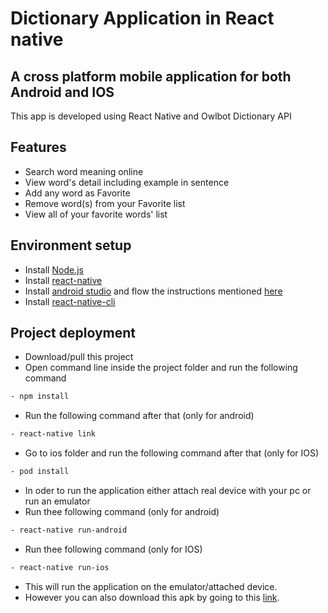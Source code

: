 # Dictionary Application in React native
## A cross platform mobile application for both Android and IOS

This app is developed using React Native and Owlbot Dictionary API 


## Features

- Search word meaning online
- View word's detail including example in sentence
- Add any word as Favorite
- Remove word(s) from your Favorite list
- View all of your favorite words' list

## Environment setup
- Install [Node.js](https://nodejs.org/)
- Install [react-native](https://reactnative.dev/)
- Install [android studio](https://developer.android.com/studio) and flow the instructions mentioned [here](https://reactnative.dev/docs/environment-setup)
- Install [react-native-cli](https://www.npmjs.com/package/react-native-cli)

## Project deployment
- Download/pull this project
- Open command line inside the project folder and run the following command
```sh 
- npm install
```
- Run the following command after that (only for android)
```sh 
- react-native link 
```
- Go to ios folder and run the following command after that (only for IOS)
```sh 
- pod install
```
- In oder to run the application either attach real device with your pc or run an emulator
- Run thee following command (only for android)
```sh 
- react-native run-android
```
- Run thee following command (only for IOS)
```sh 
- react-native run-ios
```
- This will run the application on the emulator/attached device.
- However you can also download this apk by going to this [link](https://drive.google.com/file/d/1KtlCtJ0QfEPxR9sYT950bYU-K03q0yut/view?usp=sharing).
